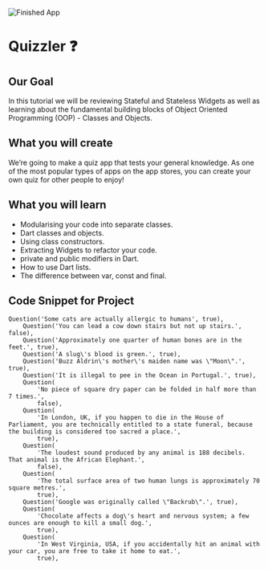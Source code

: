 ![Finished App](https://github.com/londonappbrewery/Images/blob/master/quizzler-demo.gif)


# Quizzler ❓

## Our Goal

In this tutorial we will be reviewing Stateful and Stateless Widgets as well as learning about the fundamental building blocks of Object Oriented Programming (OOP) - Classes and Objects. 


## What you will create

We’re going to make a quiz app that tests your general knowledge. As one of the most popular types of apps on the app stores, you can create your own quiz for other people to enjoy!



## What you will learn

- Modularising your code into separate classes.
- Dart classes and objects.
- Using class constructors.
- Extracting Widgets to refactor your code.
- private and public modifiers in Dart.
- How to use Dart lists.
- The difference between var, const and final.

## Code Snippet for Project

```
Question('Some cats are actually allergic to humans', true),
    Question('You can lead a cow down stairs but not up stairs.', false),
    Question('Approximately one quarter of human bones are in the feet.', true),
    Question('A slug\'s blood is green.', true),
    Question('Buzz Aldrin\'s mother\'s maiden name was \"Moon\".', true),
    Question('It is illegal to pee in the Ocean in Portugal.', true),
    Question(
        'No piece of square dry paper can be folded in half more than 7 times.',
        false),
    Question(
        'In London, UK, if you happen to die in the House of Parliament, you are technically entitled to a state funeral, because the building is considered too sacred a place.',
        true),
    Question(
        'The loudest sound produced by any animal is 188 decibels. That animal is the African Elephant.',
        false),
    Question(
        'The total surface area of two human lungs is approximately 70 square metres.',
        true),
    Question('Google was originally called \"Backrub\".', true),
    Question(
        'Chocolate affects a dog\'s heart and nervous system; a few ounces are enough to kill a small dog.',
        true),
    Question(
        'In West Virginia, USA, if you accidentally hit an animal with your car, you are free to take it home to eat.',
        true),

```

